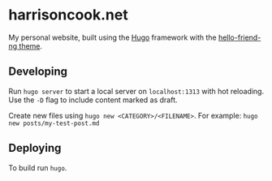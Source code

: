 # harrisoncook.net
My personal website, built using the [Hugo](https://gohugo.io/) framework with the [hello-friend-ng theme](https://themes.gohugo.io/hugo-theme-hello-friend-ng/).

## Developing
Run `hugo server` to start a local server on `localhost:1313` with hot reloading. Use the `-D` flag to include content marked as draft.

Create new files using `hugo new <CATEGORY>/<FILENAME>`. For example: `hugo new posts/my-test-post.md`

## Deploying
To build run `hugo`.